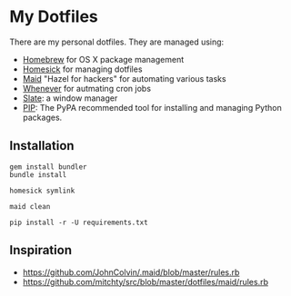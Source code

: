 My Dotfiles
===========

There are my personal dotfiles. They are managed using:

- [Homebrew][4] for OS X package management
- [Homesick][1] for managing dotfiles
- [Maid][2] "Hazel for hackers" for automating various tasks
- [Whenever][3] for autmating cron jobs
- [Slate][5]: a window manager
- [PIP][6]: The PyPA recommended tool for installing and managing Python packages.

Installation
------------

    gem install bundler
    bundle install

    homesick symlink

    maid clean

    pip install -r -U requirements.txt

Inspiration
-----------

- https://github.com/JohnColvin/.maid/blob/master/rules.rb
- https://github.com/mitchty/src/blob/master/dotfiles/maid/rules.rb

[1]: https://github.com/technicalpickles/homesick
[2]: https://github.com/benjaminoakes/maid
[3]: https://github.com/javan/whenever
[4]: http://brew.sh/
[5]: https://github.com/jigish/slate
[6]: https://pip.pypa.io/en/latest/
